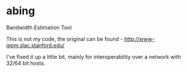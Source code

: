 # abing
Bandwidth Estimation Tool

This is not my code, the original can be found - http://www-iepm.slac.stanford.edu/

I've fixed it up a little bit, mainly for interoperability over a network with 32/64 bit hosts. 

